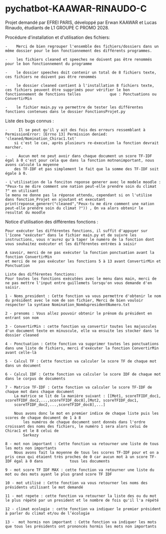 # pychatbot-KAAWAR-RINAUDO-C

Projet demandé par EFREI PARIS, développé par Erwan KAAWAR et Lucas Rinaudo, étudiants de L1 GROUPE C PROMO 2028.

Procédure d'installation et d'utilisation des fichiers:

    -    Merci de bien regrouper l'ensemble des fichiers/dossiers dans un même dossier pour le bon fonctionnement des différents programmes.
    
    -    les fichiers cleaned et speeches ne doivent pas être renommés pour le bon fonctionnement du programme
    
    -    le dossier speeches doit contenir un total de 8 fichiers texte, ces fichiers ne doivent pas être renommés
    
    -    le dossier cleaned contient à l'installation 8 fichiers texte, ces fichiers peuvent être supprimés pour vérifier le bon fonctionnement de fonctions telles             que : Ponctuations ou ConvertirMin
    
    -    le fichier main.py va permettre de tester les différentes fonctions contenues dans le dossier FonctionsProjet.py
    
Liste des bugs connus :

    -     Il se peut qu'il y ait des fois des erreurs ressemblant à PermissionError: [Errno 13] Permission denied: 'cleaned/Nomination_Chirac1.txt'
        si c'est le cas, après plusieurs re-éxecution la fonction devrait marcher.

    -     Aucun mot ne peut avoir dans chaque document un score TF-IDF égal à 0 c'est pour cela que dans la fonction motnonimportant, nous avons calculé la moyenne
        des TF-IDF et pas simplement le fait que la somme des TF-IDF soit égale à 0.
        
    - L'utilisation de la fonciton reponse generer avec le modele moodle : "Peux-tu me dire comment une nation peut-elle prendre soin du climat ?" en utilisant
    le menu ne donne pas la réponse attendu, cependant si on l'utilise dans fonction_Projet en ajoutant et executant
    print(reponse_generer("cleaned","Peux-tu me dire comment une nation peut-elle prendre soin du climat ?")) , On va alors obtenir le resultat du moodle

Notice d'utilisation des différentes fonctions :

    Pour exécuter les différentes fonctions, il suffit d'appuyer sur l'îcone "exécuter" dans le fichier main.py et de suivre les instructions, vous n'aurez qu'à taper le numéro de la fonction dont vous souhaitez exécuter et les différentes entrées à saisir
    
    A savoir, merci de ne pas exécuter la fonction ponctuation avant la fonction ConvertirMin
    et merci de ne pas exécuter les fonctions 5 à 13 avant ConvertirMin et Ponctuation

    Liste des différentes fonctions:
    Pour toutes les fonctions exécutées avec le menu dans main, merci de ne pas mettre l'input entre guillemets lorsqu'on vous demande d'en saisir.

    1 - Noms_president : Cette fonction va vous permettre d'obtenir le nom du président avec le nom de son fichier, Merci de bien vouloir respecter la syntaxe Nomination_NomdupresidentNumero.txt
    
    2 - prenoms : Vous allez pouvoir obtenir le prénom du président en entrant son nom
    
    3 - ConvertirMin : cette fonction va convertir toutes les majuscules d'un document texte en minuscule, elle va ensuite les stocker dans le dossier cleaned

    4 - Ponctuation : Cette fonction va supprimer toutes les ponctuations dans une liste de fichiers, merci d'exécuter la fonction ConvertirMin avant celle-là

    5 - Calcul TF : Cette fonction va calculer le score TF de chaque mot dans un document

    6 - Calcul IDF : Cette fonction va calculer le score IDF de chaque mot dans le corpus de documents

    7 - Matrice TF-IDF : Cette fonction va calculer le score TF-IDF de chaque mot dans chaque document
        La matrice se lit de la manière suivant : [[Mot1, scoreTFIDF_doc1, scoreTFIDF_doc2,...,scoreTFIDF_doc8],[Mot2, scoreTFIDF_doc1,                          
        scoreTFIDF_doc2,...,scoreTFIDF_doc8],...]
        
        Nous avons donc le mot en premier indice de chaque liste puis les scores de chaque document de 1 à 8
            les numéros de chaque document sont donnés dans l'ordre croissant des noms des fichiers, le numéro 1 sera alors celui de Chirac1 et le 8 celui de 
            Sarkozy
            
    8 - mot non important : Cette fonction va retourner une liste de tous les mots non importants
        Nous avons fait la moyenne de tous les scores TF-IDF pour et on a pris ceux qui étaient très proches de 0 car aucun mot à un score TF-IDF égal à 0 dans            tous les documents

    9 - mot score TF IDF MAX : cette fonction va retourner une liste du mot ou des mots ayant le plus grand score TF IDF

    10 - mot utilisé : Cette fonction va vous retourner les noms des présidents utilisant le mot demandé

    11 - mot repete : cette fonction va retourner la liste des ou du mot le plus répété par un president et le nombre de fois qu'il l'a répété

    12 - climat ecologie : cette fonction va indiquer le premier président à parler du climat et/ou de l’écologie 

    13 -  mot hormis non important : Cette fonction va indiquer les mots que tous les présidents ont prononcés hormis les mots non importants
    
